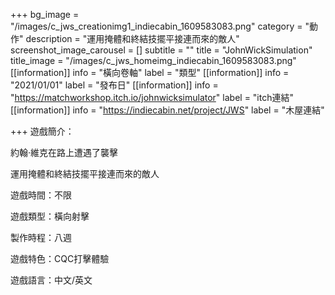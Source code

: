 +++
bg_image = "/images/c_jws_creationimg1_indiecabin_1609583083.png"
category = "動作"
description = "運用掩體和終結技擺平接連而來的敵人"
screenshot_image_carousel = []
subtitle = ""
title = "JohnWickSimulation"
title_image = "/images/c_jws_homeimg_indiecabin_1609583083.png"
[[information]]
info = "橫向卷軸"
label = "類型"
[[information]]
info = "2021/01/01"
label = "發布日"
[[information]]
info = "https://matchworkshop.itch.io/johnwicksimulator"
label = "itch連結"
[[information]]
info = "https://indiecabin.net/project/JWS"
label = "木屋連結"

+++
遊戲簡介：

約翰‧維克在路上遭遇了襲擊

運用掩體和終結技擺平接連而來的敵人

遊戲時間：不限

遊戲類型：橫向射擊

製作時程：八週

遊戲特色：CQC打擊體驗

遊戲語言：中文/英文